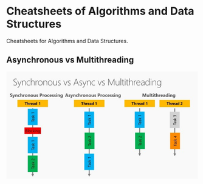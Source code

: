 # Cheatsheets of Algorithms and Data Structures

Cheatsheets for Algorithms and Data Structures.

<!-- [:arrow_down: Tags legend](#tags-legend) at the end of the page. -->
<!-- - []() by []() ( _:movie_camera:_ ) -->

## Asynchronous vs Multithreading

![Asynchronous vs Multithreading](./cheatsheet/concurrent_programming.jpeg)

<!-- ## Tags legend -->
<!-- - ( _:movie_camera:_ ) - video material -->
<!-- - ( _short_ ) - short overview -->
